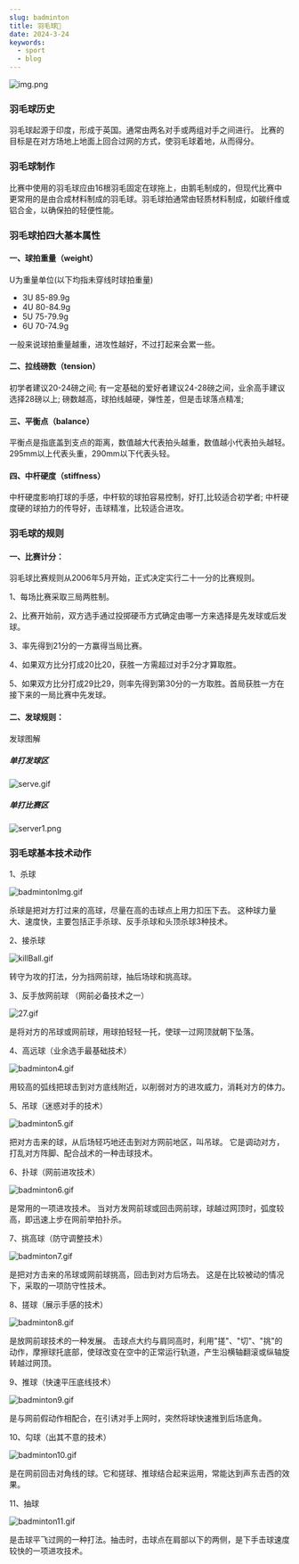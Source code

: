 ```yaml
---
slug: badminton
title: 羽毛球🏸
date: 2024-3-24
keywords:
  - sport
  - blog
---
```


![img.png](badmintonImg/img.png)
### 羽毛球历史

羽毛球起源于印度，形成于英国。通常由两名对手或两组对手之间进行。
比赛的目标是在对方场地上地面上回合过网的方式，使羽毛球着地，从而得分。

### 羽毛球制作
比赛中使用的羽毛球应由16根羽毛固定在球拖上，由鹅毛制成的，但现代比赛中更常用的是由合成材料制成的羽毛球。羽毛球拍通常由轻质材料制成，如碳纤维或铝合金，以确保拍的轻便性能。

### 羽毛球拍四大基本属性

#### 一、球拍重量（weight）
U为重量单位(以下均指未穿线时球拍重量)
* 3U 85-89.9g
* 4U 80-84.9g
* 5U 75-79.9g
* 6U 70-74.9g

一般来说球拍重量越重，进攻性越好，不过打起来会累一些。

#### 二、拉线磅数（tension）
初学者建议20-24磅之间;
有一定基础的爱好者建议24-28磅之间，业余高手建议选择28磅以上;
磅数越高，球拍线越硬，弹性差，但是击球落点精准;

#### 三、平衡点（balance）
平衡点是指底盖到支点的距离，数值越大代表拍头越重，数值越小代表拍头越轻。
295mm以上代表头重，290mm以下代表头轻。

#### 四、中杆硬度（stiffness）
中杆硬度影响打球的手感，中杆软的球拍容易控制，好打,比较适合初学者;
中杆硬度硬的球拍力的传导好，击球精准，比较适合进攻。

### 羽毛球的规则
#### 一、比赛计分：
羽毛球比赛规则从2006年5月开始，正式决定实行二十一分的比赛规则。

1、每场比赛采取三局两胜制。

2、比赛开始前，双方选手通过投掷硬币方式确定由哪一方来选择是先发球或后发球。

3、率先得到21分的一方赢得当局比赛。

4、如果双方比分打成20比20，获胜一方需超过对手2分才算取胜。

5、如果双方比分打成29比29，则率先得到第30分的一方取胜。首局获胜一方在接下来的一局比赛中先发球。
#### 二、发球规则：
发球图解

##### 单打发球区
![serve.gif](badmintonImg/serve.png)  

##### 单打比赛区
![server1.png](badmintonImg/server1.png)

### 羽毛球基本技术动作

1、杀球

![badmintonImg.gif](badmintonImg/4.gif)

杀球是把对方打过来的高球，尽量在高的击球点上用力扣压下去。
这种球力量大、速度快，主要包括正手杀球、反手杀球和头顶杀球3种技术。

2、接杀球

![killBall.gif](badmintonImg/killBall.gif)

转守为攻的打法，分为挡网前球，抽后场球和挑高球。

3、反手放网前球 （网前必备技术之一）

![27.gif](badmintonImg/return.gif)

是将对方的吊球或网前球，用球拍轻轻一托，使球一过网顶就朝下坠落。

4、高远球（业余选手最基础技术）


![badminton4.gif](badmintonImg/badminton4.gif)

用较高的弧线把球击到对方底线附近，以削弱对方的进攻威力，消耗对方的体力。

5、吊球（迷惑对手的技术）

![badminton5.gif](badmintonImg/badminton5.gif)

把对方击来的球，从后场轻巧地还击到对方网前地区，叫吊球。
它是调动对方，打乱对方阵脚、配合战术的一种击球技术。

6、扑球（网前进攻技术）

![badminton6.gif](badmintonImg/badminton6.gif)

是常用的一项进攻技术。
当对方发网前球或回击网前球，球越过网顶时，弧度较高，即迅速上步在网前举拍扑杀。

7、挑高球（防守调整技术）

![badminton7.gif](badmintonImg/badminton7.gif)

是把对方击来的吊球或网前球挑高，回击到对方后场去。
这是在比较被动的情况下，采取的一项防守性技术。

8、搓球（展示手感的技术）

![badminton8.gif](badmintonImg/badminton8.gif)

是放网前球技术的一种发展。
击球点大约与肩同高时，利用"搓"、"切"、"挑"的动作，摩擦球托底部，使球改变在空中的正常运行轨道，产生沿横轴翻滚或纵轴旋转越过网顶。

9、推球（快速平压底线技术）

![badminton9.gif](badmintonImg/badminton9.gif)

是与网前假动作相配合，在引诱对手上网时，突然将球快速推到后场底角。

10、勾球（出其不意的技术）

![badminton10.gif](badmintonImg/badminton10.gif)

是在网前回击对角线的球。它和搓球、推球结合起来运用，常能达到声东击西的效果。

11、抽球

![badminton11.gif](badmintonImg/badminton11.gif)

是击球平飞过网的一种打法。抽击时，击球点在肩部以下的两侧，是下手击球速度较快的一项进攻技术。